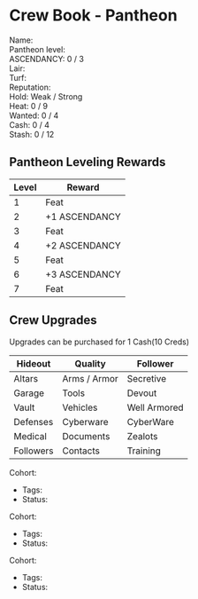# Crew Book - Pantheon

Name: \
Pantheon level:\
ASCENDANCY: 0 / 3\
Lair:\
Turf:\
Reputation:\
Hold: Weak / Strong \
Heat: 0 / 9\
Wanted: 0 / 4\
Cash: 0 / 4\
Stash: 0 / 12

## Pantheon Leveling Rewards
| Level | Reward        |
| ----- | ------------- |
| 1     | Feat          |
| 2     | +1 ASCENDANCY |
| 3     | Feat          |
| 4     | +2 ASCENDANCY |
| 5     | Feat          |
| 6     | +3 ASCENDANCY |
| 7     | Feat          |


<div style="page-break-after: always;"></div>

## Crew Upgrades
Upgrades can be purchased for 1 Cash(10 Creds)

| Hideout   | Quality      | Follower     |
| --------- | ------------ | ------------ |
| Altars    | Arms / Armor | Secretive    |
| Garage    | Tools        | Devout       |
| Vault     | Vehicles     | Well Armored |
| Defenses  | Cyberware    | CyberWare    |
| Medical   | Documents    | Zealots      |
| Followers | Contacts     | Training     |

Cohort:
* Tags:
* Status:

Cohort:
* Tags:
* Status:

Cohort:
* Tags:
* Status:


